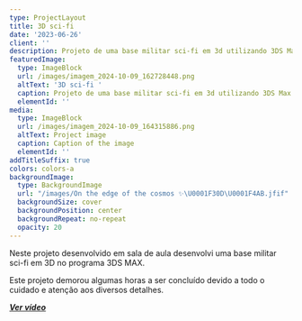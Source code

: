 ```yaml
---
type: ProjectLayout
title: 3D sci-fi
date: '2023-06-26'
client: ''
description: Projeto de uma base militar sci-fi em 3d utilizando 3DS Max
featuredImage:
  type: ImageBlock
  url: /images/imagem_2024-10-09_162728448.png
  altText: '3D sci-fi '
  caption: Projeto de uma base militar sci-fi em 3d utilizando 3DS Max
  elementId: ''
media:
  type: ImageBlock
  url: /images/imagem_2024-10-09_164315886.png
  altText: Project image
  caption: Caption of the image
  elementId: ''
addTitleSuffix: true
colors: colors-a
backgroundImage:
  type: BackgroundImage
  url: "/images/On the edge of the cosmos ✨\U0001F30D\U0001F4AB.jfif"
  backgroundSize: cover
  backgroundPosition: center
  backgroundRepeat: no-repeat
  opacity: 20
---
```

Neste projeto desenvolvido em sala de aula desenvolvi uma base militar sci-fi em 3D no programa 3DS MAX.

Este projeto demorou algumas horas a ser concluído devido a todo o cuidado e atenção aos diversos detalhes.

[***Ver vídeo***](https://drive.google.com/file/d/1WxIpS-eBiCnCC2Q_L2Dm83C7vDOQNPP_/view?usp=sharing)
